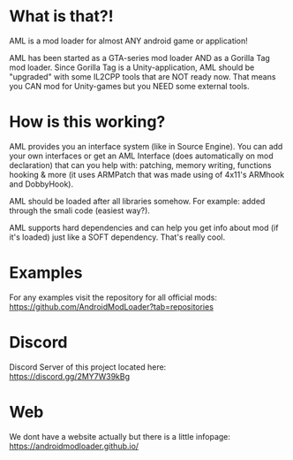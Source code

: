 # What is that?!
AML is a mod loader for almost ANY android game or application!

AML has been started as a GTA-series mod loader AND as a Gorilla Tag mod loader. Since Gorilla Tag is a Unity-application, AML should be "upgraded" with some IL2CPP tools that are NOT ready now. That means you CAN mod for Unity-games but you NEED some external tools.

# How is this working?
AML provides you an interface system (like in Source Engine). You can add your own interfaces or get an AML Interface (does automatically on mod declaration) that can you help with: patching, memory writing, functions hooking & more (it uses ARMPatch that was made using of 4x11's ARMhook and DobbyHook).

AML should be loaded after all libraries somehow. For example: added through the smali code (easiest way?).

AML supports hard dependencies and can help you get info about mod (if it's loaded) just like a SOFT dependency. That's really cool.

# Examples
For any examples visit the repository for all official mods: https://github.com/AndroidModLoader?tab=repositories

# Discord
Discord Server of this project located here: https://discord.gg/2MY7W39kBg

# Web
We dont have a website actually but there is a little infopage: https://androidmodloader.github.io/
